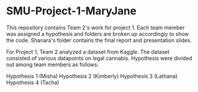 # SMU-Project-1-MaryJane
This repository contains Team 2's work for project 1. Each team member was assigned a hypothesis and folders are broken up accordingly to show the code.
Shanara's folder contains the final report and presentation slides.

For Project 1, Team 2 analyzed a dataset from Kaggle. The dataset consisted of various datapoints on legal cannabis. Hypothesis were divided out among team members as follows:

Hypothesis 1 (Misha)
Hypothesis 2 (Kimberly)
Hypothesis 3 (Lattiana)
Hypothesis 4 (Tacha)

